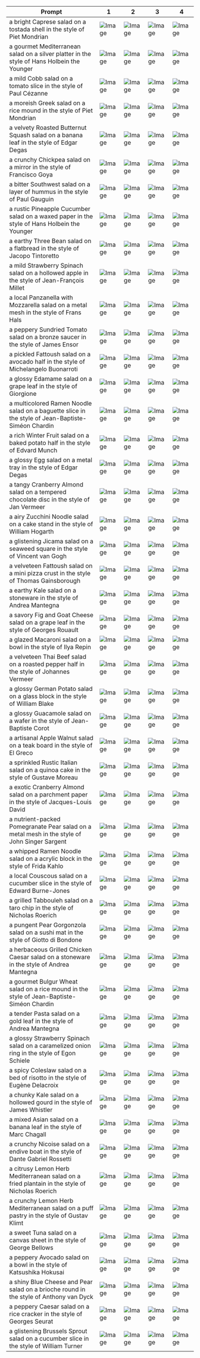 | Prompt | 1 | 2 | 3 | 4 |
|-|-|-|-|-|
| a bright Caprese salad on a tostada shell in the style of Piet Mondrian | ![Image](https://salad-benchmark-public-assets.s3.us-east-2.amazonaws.com/sdxl/64c5f356-67a0-4563-a2ef-befd538f4833-0.jpg) | ![Image](https://salad-benchmark-public-assets.s3.us-east-2.amazonaws.com/sdxl/64c5f356-67a0-4563-a2ef-befd538f4833-1.jpg) | ![Image](https://salad-benchmark-public-assets.s3.us-east-2.amazonaws.com/sdxl/64c5f356-67a0-4563-a2ef-befd538f4833-2.jpg) | ![Image](https://salad-benchmark-public-assets.s3.us-east-2.amazonaws.com/sdxl/64c5f356-67a0-4563-a2ef-befd538f4833-3.jpg) |
| a gourmet Mediterranean salad on a silver platter in the style of Hans Holbein the Younger | ![Image](https://salad-benchmark-public-assets.s3.us-east-2.amazonaws.com/sdxl/7b9c79cb-e46a-4d2f-9973-4c8c9183d422-0.jpg) | ![Image](https://salad-benchmark-public-assets.s3.us-east-2.amazonaws.com/sdxl/7b9c79cb-e46a-4d2f-9973-4c8c9183d422-1.jpg) | ![Image](https://salad-benchmark-public-assets.s3.us-east-2.amazonaws.com/sdxl/7b9c79cb-e46a-4d2f-9973-4c8c9183d422-2.jpg) | ![Image](https://salad-benchmark-public-assets.s3.us-east-2.amazonaws.com/sdxl/7b9c79cb-e46a-4d2f-9973-4c8c9183d422-3.jpg) |
| a mild Cobb salad on a tomato slice in the style of Paul Cézanne | ![Image](https://salad-benchmark-public-assets.s3.us-east-2.amazonaws.com/sdxl/5a322d02-8e1a-4c46-8648-38428fdba04a-0.jpg) | ![Image](https://salad-benchmark-public-assets.s3.us-east-2.amazonaws.com/sdxl/5a322d02-8e1a-4c46-8648-38428fdba04a-1.jpg) | ![Image](https://salad-benchmark-public-assets.s3.us-east-2.amazonaws.com/sdxl/5a322d02-8e1a-4c46-8648-38428fdba04a-2.jpg) | ![Image](https://salad-benchmark-public-assets.s3.us-east-2.amazonaws.com/sdxl/5a322d02-8e1a-4c46-8648-38428fdba04a-3.jpg) |
| a moreish Greek salad on a rice mound in the style of Piet Mondrian | ![Image](https://salad-benchmark-public-assets.s3.us-east-2.amazonaws.com/sdxl/0b52d57d-5a2a-4d95-8900-fade1b0366c7-0.jpg) | ![Image](https://salad-benchmark-public-assets.s3.us-east-2.amazonaws.com/sdxl/0b52d57d-5a2a-4d95-8900-fade1b0366c7-1.jpg) | ![Image](https://salad-benchmark-public-assets.s3.us-east-2.amazonaws.com/sdxl/0b52d57d-5a2a-4d95-8900-fade1b0366c7-2.jpg) | ![Image](https://salad-benchmark-public-assets.s3.us-east-2.amazonaws.com/sdxl/0b52d57d-5a2a-4d95-8900-fade1b0366c7-3.jpg) |
| a velvety Roasted Butternut Squash salad on a banana leaf in the style of Edgar Degas | ![Image](https://salad-benchmark-public-assets.s3.us-east-2.amazonaws.com/sdxl/fe4aaadf-07d0-4610-8b00-bf25cf90506c-0.jpg) | ![Image](https://salad-benchmark-public-assets.s3.us-east-2.amazonaws.com/sdxl/fe4aaadf-07d0-4610-8b00-bf25cf90506c-1.jpg) | ![Image](https://salad-benchmark-public-assets.s3.us-east-2.amazonaws.com/sdxl/fe4aaadf-07d0-4610-8b00-bf25cf90506c-2.jpg) | ![Image](https://salad-benchmark-public-assets.s3.us-east-2.amazonaws.com/sdxl/fe4aaadf-07d0-4610-8b00-bf25cf90506c-3.jpg) |
| a crunchy Chickpea salad on a mirror in the style of Francisco Goya | ![Image](https://salad-benchmark-public-assets.s3.us-east-2.amazonaws.com/sdxl/8ec83254-5d4c-4869-aad3-8e502c703e0e-0.jpg) | ![Image](https://salad-benchmark-public-assets.s3.us-east-2.amazonaws.com/sdxl/8ec83254-5d4c-4869-aad3-8e502c703e0e-1.jpg) | ![Image](https://salad-benchmark-public-assets.s3.us-east-2.amazonaws.com/sdxl/8ec83254-5d4c-4869-aad3-8e502c703e0e-2.jpg) | ![Image](https://salad-benchmark-public-assets.s3.us-east-2.amazonaws.com/sdxl/8ec83254-5d4c-4869-aad3-8e502c703e0e-3.jpg) |
| a bitter Southwest salad on a layer of hummus in the style of Paul Gauguin | ![Image](https://salad-benchmark-public-assets.s3.us-east-2.amazonaws.com/sdxl/73027c48-4243-4d26-b3c5-e117d732038a-0.jpg) | ![Image](https://salad-benchmark-public-assets.s3.us-east-2.amazonaws.com/sdxl/73027c48-4243-4d26-b3c5-e117d732038a-1.jpg) | ![Image](https://salad-benchmark-public-assets.s3.us-east-2.amazonaws.com/sdxl/73027c48-4243-4d26-b3c5-e117d732038a-2.jpg) | ![Image](https://salad-benchmark-public-assets.s3.us-east-2.amazonaws.com/sdxl/73027c48-4243-4d26-b3c5-e117d732038a-3.jpg) |
| a rustic Pineapple Cucumber salad on a waxed paper in the style of Hans Holbein the Younger | ![Image](https://salad-benchmark-public-assets.s3.us-east-2.amazonaws.com/sdxl/fc4f0a41-d0cd-4963-a6bd-938328c8da3a-0.jpg) | ![Image](https://salad-benchmark-public-assets.s3.us-east-2.amazonaws.com/sdxl/fc4f0a41-d0cd-4963-a6bd-938328c8da3a-1.jpg) | ![Image](https://salad-benchmark-public-assets.s3.us-east-2.amazonaws.com/sdxl/fc4f0a41-d0cd-4963-a6bd-938328c8da3a-2.jpg) | ![Image](https://salad-benchmark-public-assets.s3.us-east-2.amazonaws.com/sdxl/fc4f0a41-d0cd-4963-a6bd-938328c8da3a-3.jpg) |
| a earthy Three Bean salad on a flatbread in the style of Jacopo Tintoretto | ![Image](https://salad-benchmark-public-assets.s3.us-east-2.amazonaws.com/sdxl/299ddfa7-4cae-434a-b192-2d92e1ce16ce-0.jpg) | ![Image](https://salad-benchmark-public-assets.s3.us-east-2.amazonaws.com/sdxl/299ddfa7-4cae-434a-b192-2d92e1ce16ce-1.jpg) | ![Image](https://salad-benchmark-public-assets.s3.us-east-2.amazonaws.com/sdxl/299ddfa7-4cae-434a-b192-2d92e1ce16ce-2.jpg) | ![Image](https://salad-benchmark-public-assets.s3.us-east-2.amazonaws.com/sdxl/299ddfa7-4cae-434a-b192-2d92e1ce16ce-3.jpg) |
| a mild Strawberry Spinach salad on a hollowed apple in the style of Jean-François Millet | ![Image](https://salad-benchmark-public-assets.s3.us-east-2.amazonaws.com/sdxl/2b525b08-d76c-46b6-bcda-1c93994bc888-0.jpg) | ![Image](https://salad-benchmark-public-assets.s3.us-east-2.amazonaws.com/sdxl/2b525b08-d76c-46b6-bcda-1c93994bc888-1.jpg) | ![Image](https://salad-benchmark-public-assets.s3.us-east-2.amazonaws.com/sdxl/2b525b08-d76c-46b6-bcda-1c93994bc888-2.jpg) | ![Image](https://salad-benchmark-public-assets.s3.us-east-2.amazonaws.com/sdxl/2b525b08-d76c-46b6-bcda-1c93994bc888-3.jpg) |
| a local Panzanella with Mozzarella salad on a metal mesh in the style of Frans Hals | ![Image](https://salad-benchmark-public-assets.s3.us-east-2.amazonaws.com/sdxl/d4cf88d1-607a-4a4b-9dfe-20f37b89c0cf-0.jpg) | ![Image](https://salad-benchmark-public-assets.s3.us-east-2.amazonaws.com/sdxl/d4cf88d1-607a-4a4b-9dfe-20f37b89c0cf-1.jpg) | ![Image](https://salad-benchmark-public-assets.s3.us-east-2.amazonaws.com/sdxl/d4cf88d1-607a-4a4b-9dfe-20f37b89c0cf-2.jpg) | ![Image](https://salad-benchmark-public-assets.s3.us-east-2.amazonaws.com/sdxl/d4cf88d1-607a-4a4b-9dfe-20f37b89c0cf-3.jpg) |
| a peppery Sundried Tomato salad on a bronze saucer in the style of James Ensor | ![Image](https://salad-benchmark-public-assets.s3.us-east-2.amazonaws.com/sdxl/dba59e5b-57eb-4285-903b-7082f8e26288-0.jpg) | ![Image](https://salad-benchmark-public-assets.s3.us-east-2.amazonaws.com/sdxl/dba59e5b-57eb-4285-903b-7082f8e26288-1.jpg) | ![Image](https://salad-benchmark-public-assets.s3.us-east-2.amazonaws.com/sdxl/dba59e5b-57eb-4285-903b-7082f8e26288-2.jpg) | ![Image](https://salad-benchmark-public-assets.s3.us-east-2.amazonaws.com/sdxl/dba59e5b-57eb-4285-903b-7082f8e26288-3.jpg) |
| a pickled Fattoush salad on a avocado half in the style of Michelangelo Buonarroti | ![Image](https://salad-benchmark-public-assets.s3.us-east-2.amazonaws.com/sdxl/aac2a8af-8185-4516-9a83-961b3d93a989-0.jpg) | ![Image](https://salad-benchmark-public-assets.s3.us-east-2.amazonaws.com/sdxl/aac2a8af-8185-4516-9a83-961b3d93a989-1.jpg) | ![Image](https://salad-benchmark-public-assets.s3.us-east-2.amazonaws.com/sdxl/aac2a8af-8185-4516-9a83-961b3d93a989-2.jpg) | ![Image](https://salad-benchmark-public-assets.s3.us-east-2.amazonaws.com/sdxl/aac2a8af-8185-4516-9a83-961b3d93a989-3.jpg) |
| a glossy Edamame salad on a grape leaf in the style of Giorgione | ![Image](https://salad-benchmark-public-assets.s3.us-east-2.amazonaws.com/sdxl/91a51df7-0064-4bb3-a3ab-ee3d471a3b43-0.jpg) | ![Image](https://salad-benchmark-public-assets.s3.us-east-2.amazonaws.com/sdxl/91a51df7-0064-4bb3-a3ab-ee3d471a3b43-1.jpg) | ![Image](https://salad-benchmark-public-assets.s3.us-east-2.amazonaws.com/sdxl/91a51df7-0064-4bb3-a3ab-ee3d471a3b43-2.jpg) | ![Image](https://salad-benchmark-public-assets.s3.us-east-2.amazonaws.com/sdxl/91a51df7-0064-4bb3-a3ab-ee3d471a3b43-3.jpg) |
| a multicolored Ramen Noodle salad on a baguette slice in the style of Jean-Baptiste-Siméon Chardin | ![Image](https://salad-benchmark-public-assets.s3.us-east-2.amazonaws.com/sdxl/23b998b9-80b6-4717-b4ce-e7da0158fd26-0.jpg) | ![Image](https://salad-benchmark-public-assets.s3.us-east-2.amazonaws.com/sdxl/23b998b9-80b6-4717-b4ce-e7da0158fd26-1.jpg) | ![Image](https://salad-benchmark-public-assets.s3.us-east-2.amazonaws.com/sdxl/23b998b9-80b6-4717-b4ce-e7da0158fd26-2.jpg) | ![Image](https://salad-benchmark-public-assets.s3.us-east-2.amazonaws.com/sdxl/23b998b9-80b6-4717-b4ce-e7da0158fd26-3.jpg) |
| a rich Winter Fruit salad on a baked potato half in the style of Edvard Munch | ![Image](https://salad-benchmark-public-assets.s3.us-east-2.amazonaws.com/sdxl/4ddb7257-75f8-4284-abb3-ea64af24f3ad-0.jpg) | ![Image](https://salad-benchmark-public-assets.s3.us-east-2.amazonaws.com/sdxl/4ddb7257-75f8-4284-abb3-ea64af24f3ad-1.jpg) | ![Image](https://salad-benchmark-public-assets.s3.us-east-2.amazonaws.com/sdxl/4ddb7257-75f8-4284-abb3-ea64af24f3ad-2.jpg) | ![Image](https://salad-benchmark-public-assets.s3.us-east-2.amazonaws.com/sdxl/4ddb7257-75f8-4284-abb3-ea64af24f3ad-3.jpg) |
| a glossy Egg salad on a metal tray in the style of Edgar Degas | ![Image](https://salad-benchmark-public-assets.s3.us-east-2.amazonaws.com/sdxl/863f3238-98ed-4ffc-a364-8de4b7a73064-0.jpg) | ![Image](https://salad-benchmark-public-assets.s3.us-east-2.amazonaws.com/sdxl/863f3238-98ed-4ffc-a364-8de4b7a73064-1.jpg) | ![Image](https://salad-benchmark-public-assets.s3.us-east-2.amazonaws.com/sdxl/863f3238-98ed-4ffc-a364-8de4b7a73064-2.jpg) | ![Image](https://salad-benchmark-public-assets.s3.us-east-2.amazonaws.com/sdxl/863f3238-98ed-4ffc-a364-8de4b7a73064-3.jpg) |
| a tangy Cranberry Almond salad on a tempered chocolate disc in the style of Jan Vermeer | ![Image](https://salad-benchmark-public-assets.s3.us-east-2.amazonaws.com/sdxl/219081f2-f9cc-4cc5-b796-b82f58801877-0.jpg) | ![Image](https://salad-benchmark-public-assets.s3.us-east-2.amazonaws.com/sdxl/219081f2-f9cc-4cc5-b796-b82f58801877-1.jpg) | ![Image](https://salad-benchmark-public-assets.s3.us-east-2.amazonaws.com/sdxl/219081f2-f9cc-4cc5-b796-b82f58801877-2.jpg) | ![Image](https://salad-benchmark-public-assets.s3.us-east-2.amazonaws.com/sdxl/219081f2-f9cc-4cc5-b796-b82f58801877-3.jpg) |
| a airy Zucchini Noodle salad on a cake stand in the style of William Hogarth | ![Image](https://salad-benchmark-public-assets.s3.us-east-2.amazonaws.com/sdxl/fd5cf800-d731-4c62-b33d-88d37c1b25e5-0.jpg) | ![Image](https://salad-benchmark-public-assets.s3.us-east-2.amazonaws.com/sdxl/fd5cf800-d731-4c62-b33d-88d37c1b25e5-1.jpg) | ![Image](https://salad-benchmark-public-assets.s3.us-east-2.amazonaws.com/sdxl/fd5cf800-d731-4c62-b33d-88d37c1b25e5-2.jpg) | ![Image](https://salad-benchmark-public-assets.s3.us-east-2.amazonaws.com/sdxl/fd5cf800-d731-4c62-b33d-88d37c1b25e5-3.jpg) |
| a glistening Jicama salad on a seaweed square in the style of Vincent van Gogh | ![Image](https://salad-benchmark-public-assets.s3.us-east-2.amazonaws.com/sdxl/c6d157e3-a937-450b-a479-aea6de049e8a-0.jpg) | ![Image](https://salad-benchmark-public-assets.s3.us-east-2.amazonaws.com/sdxl/c6d157e3-a937-450b-a479-aea6de049e8a-1.jpg) | ![Image](https://salad-benchmark-public-assets.s3.us-east-2.amazonaws.com/sdxl/c6d157e3-a937-450b-a479-aea6de049e8a-2.jpg) | ![Image](https://salad-benchmark-public-assets.s3.us-east-2.amazonaws.com/sdxl/c6d157e3-a937-450b-a479-aea6de049e8a-3.jpg) |
| a velveteen Fattoush salad on a mini pizza crust in the style of Thomas Gainsborough | ![Image](https://salad-benchmark-public-assets.s3.us-east-2.amazonaws.com/sdxl/824d8e1f-b234-4a48-a96a-a5e7df002ee8-0.jpg) | ![Image](https://salad-benchmark-public-assets.s3.us-east-2.amazonaws.com/sdxl/824d8e1f-b234-4a48-a96a-a5e7df002ee8-1.jpg) | ![Image](https://salad-benchmark-public-assets.s3.us-east-2.amazonaws.com/sdxl/824d8e1f-b234-4a48-a96a-a5e7df002ee8-2.jpg) | ![Image](https://salad-benchmark-public-assets.s3.us-east-2.amazonaws.com/sdxl/824d8e1f-b234-4a48-a96a-a5e7df002ee8-3.jpg) |
| a earthy Kale salad on a stoneware in the style of Andrea Mantegna | ![Image](https://salad-benchmark-public-assets.s3.us-east-2.amazonaws.com/sdxl/b2cefd5f-1ffe-47f8-8630-57a2093bc198-0.jpg) | ![Image](https://salad-benchmark-public-assets.s3.us-east-2.amazonaws.com/sdxl/b2cefd5f-1ffe-47f8-8630-57a2093bc198-1.jpg) | ![Image](https://salad-benchmark-public-assets.s3.us-east-2.amazonaws.com/sdxl/b2cefd5f-1ffe-47f8-8630-57a2093bc198-2.jpg) | ![Image](https://salad-benchmark-public-assets.s3.us-east-2.amazonaws.com/sdxl/b2cefd5f-1ffe-47f8-8630-57a2093bc198-3.jpg) |
| a savory Fig and Goat Cheese salad on a grape leaf in the style of Georges Rouault | ![Image](https://salad-benchmark-public-assets.s3.us-east-2.amazonaws.com/sdxl/f0d05346-913e-4213-88e6-00b56213306c-0.jpg) | ![Image](https://salad-benchmark-public-assets.s3.us-east-2.amazonaws.com/sdxl/f0d05346-913e-4213-88e6-00b56213306c-1.jpg) | ![Image](https://salad-benchmark-public-assets.s3.us-east-2.amazonaws.com/sdxl/f0d05346-913e-4213-88e6-00b56213306c-2.jpg) | ![Image](https://salad-benchmark-public-assets.s3.us-east-2.amazonaws.com/sdxl/f0d05346-913e-4213-88e6-00b56213306c-3.jpg) |
| a glazed Macaroni salad on a bowl in the style of Ilya Repin | ![Image](https://salad-benchmark-public-assets.s3.us-east-2.amazonaws.com/sdxl/68f734a2-6c37-4fdd-88d7-aac9e2a2d6dd-0.jpg) | ![Image](https://salad-benchmark-public-assets.s3.us-east-2.amazonaws.com/sdxl/68f734a2-6c37-4fdd-88d7-aac9e2a2d6dd-1.jpg) | ![Image](https://salad-benchmark-public-assets.s3.us-east-2.amazonaws.com/sdxl/68f734a2-6c37-4fdd-88d7-aac9e2a2d6dd-2.jpg) | ![Image](https://salad-benchmark-public-assets.s3.us-east-2.amazonaws.com/sdxl/68f734a2-6c37-4fdd-88d7-aac9e2a2d6dd-3.jpg) |
| a velveteen Thai Beef salad on a roasted pepper half in the style of Johannes Vermeer | ![Image](https://salad-benchmark-public-assets.s3.us-east-2.amazonaws.com/sdxl/661f3d97-4ace-4daf-b386-1f26f8e7c726-0.jpg) | ![Image](https://salad-benchmark-public-assets.s3.us-east-2.amazonaws.com/sdxl/661f3d97-4ace-4daf-b386-1f26f8e7c726-1.jpg) | ![Image](https://salad-benchmark-public-assets.s3.us-east-2.amazonaws.com/sdxl/661f3d97-4ace-4daf-b386-1f26f8e7c726-2.jpg) | ![Image](https://salad-benchmark-public-assets.s3.us-east-2.amazonaws.com/sdxl/661f3d97-4ace-4daf-b386-1f26f8e7c726-3.jpg) |
| a glossy German Potato salad on a glass block in the style of William Blake | ![Image](https://salad-benchmark-public-assets.s3.us-east-2.amazonaws.com/sdxl/178d3206-1cd2-4d52-98d4-f5d3ffb55a4f-0.jpg) | ![Image](https://salad-benchmark-public-assets.s3.us-east-2.amazonaws.com/sdxl/178d3206-1cd2-4d52-98d4-f5d3ffb55a4f-1.jpg) | ![Image](https://salad-benchmark-public-assets.s3.us-east-2.amazonaws.com/sdxl/178d3206-1cd2-4d52-98d4-f5d3ffb55a4f-2.jpg) | ![Image](https://salad-benchmark-public-assets.s3.us-east-2.amazonaws.com/sdxl/178d3206-1cd2-4d52-98d4-f5d3ffb55a4f-3.jpg) |
| a glossy Guacamole salad on a wafer in the style of Jean-Baptiste Corot | ![Image](https://salad-benchmark-public-assets.s3.us-east-2.amazonaws.com/sdxl/215b5711-4158-40df-9c42-169de54623ae-0.jpg) | ![Image](https://salad-benchmark-public-assets.s3.us-east-2.amazonaws.com/sdxl/215b5711-4158-40df-9c42-169de54623ae-1.jpg) | ![Image](https://salad-benchmark-public-assets.s3.us-east-2.amazonaws.com/sdxl/215b5711-4158-40df-9c42-169de54623ae-2.jpg) | ![Image](https://salad-benchmark-public-assets.s3.us-east-2.amazonaws.com/sdxl/215b5711-4158-40df-9c42-169de54623ae-3.jpg) |
| a artisanal Apple Walnut salad on a teak board in the style of El Greco | ![Image](https://salad-benchmark-public-assets.s3.us-east-2.amazonaws.com/sdxl/ee717d98-ed4f-4dbf-96b5-ed10492e4b53-0.jpg) | ![Image](https://salad-benchmark-public-assets.s3.us-east-2.amazonaws.com/sdxl/ee717d98-ed4f-4dbf-96b5-ed10492e4b53-1.jpg) | ![Image](https://salad-benchmark-public-assets.s3.us-east-2.amazonaws.com/sdxl/ee717d98-ed4f-4dbf-96b5-ed10492e4b53-2.jpg) | ![Image](https://salad-benchmark-public-assets.s3.us-east-2.amazonaws.com/sdxl/ee717d98-ed4f-4dbf-96b5-ed10492e4b53-3.jpg) |
| a sprinkled Rustic Italian salad on a quinoa cake in the style of Gustave Moreau | ![Image](https://salad-benchmark-public-assets.s3.us-east-2.amazonaws.com/sdxl/c602d969-e613-42bf-9007-f6995bb5b7a0-0.jpg) | ![Image](https://salad-benchmark-public-assets.s3.us-east-2.amazonaws.com/sdxl/c602d969-e613-42bf-9007-f6995bb5b7a0-1.jpg) | ![Image](https://salad-benchmark-public-assets.s3.us-east-2.amazonaws.com/sdxl/c602d969-e613-42bf-9007-f6995bb5b7a0-2.jpg) | ![Image](https://salad-benchmark-public-assets.s3.us-east-2.amazonaws.com/sdxl/c602d969-e613-42bf-9007-f6995bb5b7a0-3.jpg) |
| a exotic Cranberry Almond salad on a parchment paper in the style of Jacques-Louis David | ![Image](https://salad-benchmark-public-assets.s3.us-east-2.amazonaws.com/sdxl/18cb7f37-cce0-4486-a8ca-a17adabffcf8-0.jpg) | ![Image](https://salad-benchmark-public-assets.s3.us-east-2.amazonaws.com/sdxl/18cb7f37-cce0-4486-a8ca-a17adabffcf8-1.jpg) | ![Image](https://salad-benchmark-public-assets.s3.us-east-2.amazonaws.com/sdxl/18cb7f37-cce0-4486-a8ca-a17adabffcf8-2.jpg) | ![Image](https://salad-benchmark-public-assets.s3.us-east-2.amazonaws.com/sdxl/18cb7f37-cce0-4486-a8ca-a17adabffcf8-3.jpg) |
| a nutrient-packed Pomegranate Pear salad on a metal mesh in the style of John Singer Sargent | ![Image](https://salad-benchmark-public-assets.s3.us-east-2.amazonaws.com/sdxl/63067e58-dc88-4ab6-90e7-dc2374a76031-0.jpg) | ![Image](https://salad-benchmark-public-assets.s3.us-east-2.amazonaws.com/sdxl/63067e58-dc88-4ab6-90e7-dc2374a76031-1.jpg) | ![Image](https://salad-benchmark-public-assets.s3.us-east-2.amazonaws.com/sdxl/63067e58-dc88-4ab6-90e7-dc2374a76031-2.jpg) | ![Image](https://salad-benchmark-public-assets.s3.us-east-2.amazonaws.com/sdxl/63067e58-dc88-4ab6-90e7-dc2374a76031-3.jpg) |
| a whipped Ramen Noodle salad on a acrylic block in the style of Frida Kahlo | ![Image](https://salad-benchmark-public-assets.s3.us-east-2.amazonaws.com/sdxl/085c7d26-4bfd-45c5-827e-6155fc646167-0.jpg) | ![Image](https://salad-benchmark-public-assets.s3.us-east-2.amazonaws.com/sdxl/085c7d26-4bfd-45c5-827e-6155fc646167-1.jpg) | ![Image](https://salad-benchmark-public-assets.s3.us-east-2.amazonaws.com/sdxl/085c7d26-4bfd-45c5-827e-6155fc646167-2.jpg) | ![Image](https://salad-benchmark-public-assets.s3.us-east-2.amazonaws.com/sdxl/085c7d26-4bfd-45c5-827e-6155fc646167-3.jpg) |
| a local Couscous salad on a cucumber slice in the style of Edward Burne-Jones | ![Image](https://salad-benchmark-public-assets.s3.us-east-2.amazonaws.com/sdxl/a70fe181-5721-4064-9dfc-84a0076bdc8e-0.jpg) | ![Image](https://salad-benchmark-public-assets.s3.us-east-2.amazonaws.com/sdxl/a70fe181-5721-4064-9dfc-84a0076bdc8e-1.jpg) | ![Image](https://salad-benchmark-public-assets.s3.us-east-2.amazonaws.com/sdxl/a70fe181-5721-4064-9dfc-84a0076bdc8e-2.jpg) | ![Image](https://salad-benchmark-public-assets.s3.us-east-2.amazonaws.com/sdxl/a70fe181-5721-4064-9dfc-84a0076bdc8e-3.jpg) |
| a grilled Tabbouleh salad on a taro chip in the style of Nicholas Roerich | ![Image](https://salad-benchmark-public-assets.s3.us-east-2.amazonaws.com/sdxl/83d72b96-03ea-488a-a51c-2dd60f1da77f-0.jpg) | ![Image](https://salad-benchmark-public-assets.s3.us-east-2.amazonaws.com/sdxl/83d72b96-03ea-488a-a51c-2dd60f1da77f-1.jpg) | ![Image](https://salad-benchmark-public-assets.s3.us-east-2.amazonaws.com/sdxl/83d72b96-03ea-488a-a51c-2dd60f1da77f-2.jpg) | ![Image](https://salad-benchmark-public-assets.s3.us-east-2.amazonaws.com/sdxl/83d72b96-03ea-488a-a51c-2dd60f1da77f-3.jpg) |
| a pungent Pear Gorgonzola salad on a sushi mat in the style of Giotto di Bondone | ![Image](https://salad-benchmark-public-assets.s3.us-east-2.amazonaws.com/sdxl/2a2e72c8-3981-4ffe-8e58-17382b2efd12-0.jpg) | ![Image](https://salad-benchmark-public-assets.s3.us-east-2.amazonaws.com/sdxl/2a2e72c8-3981-4ffe-8e58-17382b2efd12-1.jpg) | ![Image](https://salad-benchmark-public-assets.s3.us-east-2.amazonaws.com/sdxl/2a2e72c8-3981-4ffe-8e58-17382b2efd12-2.jpg) | ![Image](https://salad-benchmark-public-assets.s3.us-east-2.amazonaws.com/sdxl/2a2e72c8-3981-4ffe-8e58-17382b2efd12-3.jpg) |
| a herbaceous Grilled Chicken Caesar salad on a stoneware in the style of Andrea Mantegna | ![Image](https://salad-benchmark-public-assets.s3.us-east-2.amazonaws.com/sdxl/7b895a36-a206-4dc0-98d0-5e9ca05ff616-0.jpg) | ![Image](https://salad-benchmark-public-assets.s3.us-east-2.amazonaws.com/sdxl/7b895a36-a206-4dc0-98d0-5e9ca05ff616-1.jpg) | ![Image](https://salad-benchmark-public-assets.s3.us-east-2.amazonaws.com/sdxl/7b895a36-a206-4dc0-98d0-5e9ca05ff616-2.jpg) | ![Image](https://salad-benchmark-public-assets.s3.us-east-2.amazonaws.com/sdxl/7b895a36-a206-4dc0-98d0-5e9ca05ff616-3.jpg) |
| a gourmet Bulgur Wheat salad on a rice mound in the style of Jean-Baptiste-Siméon Chardin | ![Image](https://salad-benchmark-public-assets.s3.us-east-2.amazonaws.com/sdxl/fc873cc5-9500-4951-a5e4-1baed7df745d-0.jpg) | ![Image](https://salad-benchmark-public-assets.s3.us-east-2.amazonaws.com/sdxl/fc873cc5-9500-4951-a5e4-1baed7df745d-1.jpg) | ![Image](https://salad-benchmark-public-assets.s3.us-east-2.amazonaws.com/sdxl/fc873cc5-9500-4951-a5e4-1baed7df745d-2.jpg) | ![Image](https://salad-benchmark-public-assets.s3.us-east-2.amazonaws.com/sdxl/fc873cc5-9500-4951-a5e4-1baed7df745d-3.jpg) |
| a tender Pasta salad on a gold leaf in the style of Andrea Mantegna | ![Image](https://salad-benchmark-public-assets.s3.us-east-2.amazonaws.com/sdxl/b10fd8a6-b721-4246-a4aa-024bf479bfff-0.jpg) | ![Image](https://salad-benchmark-public-assets.s3.us-east-2.amazonaws.com/sdxl/b10fd8a6-b721-4246-a4aa-024bf479bfff-1.jpg) | ![Image](https://salad-benchmark-public-assets.s3.us-east-2.amazonaws.com/sdxl/b10fd8a6-b721-4246-a4aa-024bf479bfff-2.jpg) | ![Image](https://salad-benchmark-public-assets.s3.us-east-2.amazonaws.com/sdxl/b10fd8a6-b721-4246-a4aa-024bf479bfff-3.jpg) |
| a glossy Strawberry Spinach salad on a caramelized onion ring in the style of Egon Schiele | ![Image](https://salad-benchmark-public-assets.s3.us-east-2.amazonaws.com/sdxl/103669a2-8aa6-4990-9c53-a7abfbf0b6e4-0.jpg) | ![Image](https://salad-benchmark-public-assets.s3.us-east-2.amazonaws.com/sdxl/103669a2-8aa6-4990-9c53-a7abfbf0b6e4-1.jpg) | ![Image](https://salad-benchmark-public-assets.s3.us-east-2.amazonaws.com/sdxl/103669a2-8aa6-4990-9c53-a7abfbf0b6e4-2.jpg) | ![Image](https://salad-benchmark-public-assets.s3.us-east-2.amazonaws.com/sdxl/103669a2-8aa6-4990-9c53-a7abfbf0b6e4-3.jpg) |
| a spicy Coleslaw salad on a bed of risotto in the style of Eugène Delacroix | ![Image](https://salad-benchmark-public-assets.s3.us-east-2.amazonaws.com/sdxl/9e27a281-8d30-4443-97bc-2c1a49157908-0.jpg) | ![Image](https://salad-benchmark-public-assets.s3.us-east-2.amazonaws.com/sdxl/9e27a281-8d30-4443-97bc-2c1a49157908-1.jpg) | ![Image](https://salad-benchmark-public-assets.s3.us-east-2.amazonaws.com/sdxl/9e27a281-8d30-4443-97bc-2c1a49157908-2.jpg) | ![Image](https://salad-benchmark-public-assets.s3.us-east-2.amazonaws.com/sdxl/9e27a281-8d30-4443-97bc-2c1a49157908-3.jpg) |
| a chunky Kale salad on a hollowed gourd in the style of James Whistler | ![Image](https://salad-benchmark-public-assets.s3.us-east-2.amazonaws.com/sdxl/d7a0ef30-6506-4995-b55b-1d994b0610eb-0.jpg) | ![Image](https://salad-benchmark-public-assets.s3.us-east-2.amazonaws.com/sdxl/d7a0ef30-6506-4995-b55b-1d994b0610eb-1.jpg) | ![Image](https://salad-benchmark-public-assets.s3.us-east-2.amazonaws.com/sdxl/d7a0ef30-6506-4995-b55b-1d994b0610eb-2.jpg) | ![Image](https://salad-benchmark-public-assets.s3.us-east-2.amazonaws.com/sdxl/d7a0ef30-6506-4995-b55b-1d994b0610eb-3.jpg) |
| a mixed Asian salad on a banana leaf in the style of Marc Chagall | ![Image](https://salad-benchmark-public-assets.s3.us-east-2.amazonaws.com/sdxl/2cd72e76-2e02-4f04-a159-09d0125fb804-0.jpg) | ![Image](https://salad-benchmark-public-assets.s3.us-east-2.amazonaws.com/sdxl/2cd72e76-2e02-4f04-a159-09d0125fb804-1.jpg) | ![Image](https://salad-benchmark-public-assets.s3.us-east-2.amazonaws.com/sdxl/2cd72e76-2e02-4f04-a159-09d0125fb804-2.jpg) | ![Image](https://salad-benchmark-public-assets.s3.us-east-2.amazonaws.com/sdxl/2cd72e76-2e02-4f04-a159-09d0125fb804-3.jpg) |
| a crunchy Nicoise salad on a endive boat in the style of Dante Gabriel Rossetti | ![Image](https://salad-benchmark-public-assets.s3.us-east-2.amazonaws.com/sdxl/beca5de6-dbd8-469c-bfb3-4bf851e31751-0.jpg) | ![Image](https://salad-benchmark-public-assets.s3.us-east-2.amazonaws.com/sdxl/beca5de6-dbd8-469c-bfb3-4bf851e31751-1.jpg) | ![Image](https://salad-benchmark-public-assets.s3.us-east-2.amazonaws.com/sdxl/beca5de6-dbd8-469c-bfb3-4bf851e31751-2.jpg) | ![Image](https://salad-benchmark-public-assets.s3.us-east-2.amazonaws.com/sdxl/beca5de6-dbd8-469c-bfb3-4bf851e31751-3.jpg) |
| a citrusy Lemon Herb Mediterranean salad on a fried plantain in the style of Nicholas Roerich | ![Image](https://salad-benchmark-public-assets.s3.us-east-2.amazonaws.com/sdxl/f4fe8f91-876e-4471-b512-00528ba270df-0.jpg) | ![Image](https://salad-benchmark-public-assets.s3.us-east-2.amazonaws.com/sdxl/f4fe8f91-876e-4471-b512-00528ba270df-1.jpg) | ![Image](https://salad-benchmark-public-assets.s3.us-east-2.amazonaws.com/sdxl/f4fe8f91-876e-4471-b512-00528ba270df-2.jpg) | ![Image](https://salad-benchmark-public-assets.s3.us-east-2.amazonaws.com/sdxl/f4fe8f91-876e-4471-b512-00528ba270df-3.jpg) |
| a crunchy Lemon Herb Mediterranean salad on a puff pastry in the style of Gustav Klimt | ![Image](https://salad-benchmark-public-assets.s3.us-east-2.amazonaws.com/sdxl/a5194fed-0554-4052-982a-d883a7f360ab-0.jpg) | ![Image](https://salad-benchmark-public-assets.s3.us-east-2.amazonaws.com/sdxl/a5194fed-0554-4052-982a-d883a7f360ab-1.jpg) | ![Image](https://salad-benchmark-public-assets.s3.us-east-2.amazonaws.com/sdxl/a5194fed-0554-4052-982a-d883a7f360ab-2.jpg) | ![Image](https://salad-benchmark-public-assets.s3.us-east-2.amazonaws.com/sdxl/a5194fed-0554-4052-982a-d883a7f360ab-3.jpg) |
| a sweet Tuna salad on a canvas sheet in the style of George Bellows | ![Image](https://salad-benchmark-public-assets.s3.us-east-2.amazonaws.com/sdxl/0812ff10-8cac-469b-9fff-74c51578f721-0.jpg) | ![Image](https://salad-benchmark-public-assets.s3.us-east-2.amazonaws.com/sdxl/0812ff10-8cac-469b-9fff-74c51578f721-1.jpg) | ![Image](https://salad-benchmark-public-assets.s3.us-east-2.amazonaws.com/sdxl/0812ff10-8cac-469b-9fff-74c51578f721-2.jpg) | ![Image](https://salad-benchmark-public-assets.s3.us-east-2.amazonaws.com/sdxl/0812ff10-8cac-469b-9fff-74c51578f721-3.jpg) |
| a peppery Avocado salad on a bowl in the style of Katsushika Hokusai | ![Image](https://salad-benchmark-public-assets.s3.us-east-2.amazonaws.com/sdxl/4d5422b9-62df-43f8-a485-7e625d544daa-0.jpg) | ![Image](https://salad-benchmark-public-assets.s3.us-east-2.amazonaws.com/sdxl/4d5422b9-62df-43f8-a485-7e625d544daa-1.jpg) | ![Image](https://salad-benchmark-public-assets.s3.us-east-2.amazonaws.com/sdxl/4d5422b9-62df-43f8-a485-7e625d544daa-2.jpg) | ![Image](https://salad-benchmark-public-assets.s3.us-east-2.amazonaws.com/sdxl/4d5422b9-62df-43f8-a485-7e625d544daa-3.jpg) |
| a shiny Blue Cheese and Pear salad on a brioche round in the style of Anthony van Dyck | ![Image](https://salad-benchmark-public-assets.s3.us-east-2.amazonaws.com/sdxl/14211585-1c3a-4f19-9512-f7e9130b0892-0.jpg) | ![Image](https://salad-benchmark-public-assets.s3.us-east-2.amazonaws.com/sdxl/14211585-1c3a-4f19-9512-f7e9130b0892-1.jpg) | ![Image](https://salad-benchmark-public-assets.s3.us-east-2.amazonaws.com/sdxl/14211585-1c3a-4f19-9512-f7e9130b0892-2.jpg) | ![Image](https://salad-benchmark-public-assets.s3.us-east-2.amazonaws.com/sdxl/14211585-1c3a-4f19-9512-f7e9130b0892-3.jpg) |
| a peppery Caesar salad on a rice cracker in the style of Georges Seurat | ![Image](https://salad-benchmark-public-assets.s3.us-east-2.amazonaws.com/sdxl/e8e7c869-71b8-4dd1-8cc2-f1edc1b324c4-0.jpg) | ![Image](https://salad-benchmark-public-assets.s3.us-east-2.amazonaws.com/sdxl/e8e7c869-71b8-4dd1-8cc2-f1edc1b324c4-1.jpg) | ![Image](https://salad-benchmark-public-assets.s3.us-east-2.amazonaws.com/sdxl/e8e7c869-71b8-4dd1-8cc2-f1edc1b324c4-2.jpg) | ![Image](https://salad-benchmark-public-assets.s3.us-east-2.amazonaws.com/sdxl/e8e7c869-71b8-4dd1-8cc2-f1edc1b324c4-3.jpg) |
| a glistening Brussels Sprout salad on a cucumber slice in the style of William Turner | ![Image](https://salad-benchmark-public-assets.s3.us-east-2.amazonaws.com/sdxl/2bcec1d3-ed2f-44f9-855f-c676193c1ab2-0.jpg) | ![Image](https://salad-benchmark-public-assets.s3.us-east-2.amazonaws.com/sdxl/2bcec1d3-ed2f-44f9-855f-c676193c1ab2-1.jpg) | ![Image](https://salad-benchmark-public-assets.s3.us-east-2.amazonaws.com/sdxl/2bcec1d3-ed2f-44f9-855f-c676193c1ab2-2.jpg) | ![Image](https://salad-benchmark-public-assets.s3.us-east-2.amazonaws.com/sdxl/2bcec1d3-ed2f-44f9-855f-c676193c1ab2-3.jpg) |
